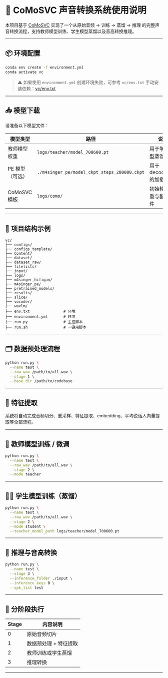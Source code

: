 # 🎤 CoMoSVC 声音转换系统使用说明

本项目基于 [CoMoSVC](https://github.com/) 实现了一个从原始音频 → 训练 → 蒸馏 → 推理 的完整声音转换流程，支持教师模型训练、学生模型蒸馏以及音高转换推理。

---

## 📦 环境配置


```bash
conda env create -f environment.yml
conda activate vc
```

> ⚠️ 如果使用 `environment.yml` 创建环境失败，可参考 `vc/env.txt` 手动安装依赖：[vc/env.txt](vc/env.txt)


---

## 📥 模型下载

请准备以下模型文件：

| 模型类型       | 路径                                       | 说明                        |
|----------------|--------------------------------------------|-----------------------------|
| 教师模型权重   | `logs/teacher/model_700600.pt`             | 用于学生模型蒸馏指导        |
| PE 模型（可选）| `./m4singer_pe/model_ckpt_steps_280000.ckpt` | 用于 decoder.pe 的加载     |
| CoMoSVC 模板   | `logs/como/`                               | 初始模型权重与配置文件     |

---

## 📂 项目结构示例

```
vc/
├── configs/
├── configs_template/
├── Content/
├── dataset/
├── dataset_raw/
├── filelists/
├── input/
├── logs/
├── m4singer_hifigan/
├── m4singer_pe/
├── pretrained_models/
├── results/
├── slice/
├── vocoder/
├── wavlm/
├── env.txt               # 环境
├── environment.yml       # 环境
├── run.py                # 主控脚本
├── run.sh                # 一键用脚本
```
---

## 🗂️ 数据预处理流程

```bash
python run.py \
  --name test \
  --raw_wav /path/to/all.wav \
  --stage 1 \
  --base_dir /path/to/codebase
```

---

## 🎼 特征提取

系统将自动完成音频切分、重采样、特征提取、embedding、平均说话人向量提取等全部流程。

---

## 🧠 教师模型训练 / 微调

```bash
python run.py \
  --name test \
  --raw_wav /path/to/all.wav \
  --stage 2 \
  --mode teacher
```

---

## 🧑‍🎓 学生模型训练（蒸馏）

```bash
python run.py \
  --name test \
  --raw_wav /path/to/all.wav \
  --stage 2 \
  --mode student \
  --teacher_model_path logs/teacher/model_700600.pt
```

---

## 🔁 推理与音高转换

```bash
python run.py \
  --name test \
  --stage 3 \
  --inference_folder ./input \
  --inference_keys 0 \
  --spk_list test
```

---

## 🧪 分阶段执行

| Stage | 内容说明             |
|-------|----------------------|
| 0     | 原始音频切片         |
| 1     | 数据预处理 + 特征提取 |
| 2     | 教师训练或学生蒸馏   |
| 3     | 推理转换              |

---


